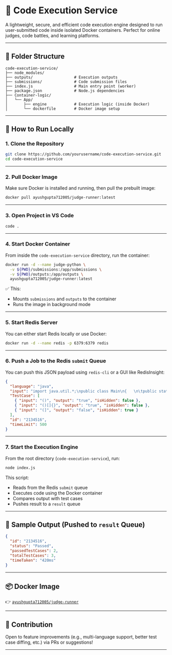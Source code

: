# 🧠 Code Execution Service

A lightweight, secure, and efficient code execution engine designed to run user-submitted code inside isolated Docker containers. Perfect for online judges, code battles, and learning platforms.

---

## 📂 Folder Structure

```
code-execution-service/
├── node_modules/
├── outputs/                  # Execution outputs
├── submissions/              # Code submission files
├── index.js                  # Main entry point (worker)
├── package.json              # Node.js dependencies
├── Container-logic/
│   └── App/
│       ├── engine            # Execution logic (inside Docker)
│       └── dockerfile        # Docker image setup
```

---

## 🚀 How to Run Locally

### 1. Clone the Repository

```bash
git clone https://github.com/yourusername/code-execution-service.git
cd code-execution-service
```

---

### 2. Pull Docker Image

Make sure Docker is installed and running, then pull the prebuilt image:

```bash
docker pull ayushgupta712005/judge-runner:latest
```

---

### 3. Open Project in VS Code

```bash
code .
```

---

### 4. Start Docker Container

From inside the `code-execution-service` directory, run the container:

```bash
docker run -d --name judge-python \
  -v ${PWD}/submissions:/app/submissions \
  -v ${PWD}/outputs:/app/outputs \
  ayushgupta712005/judge-runner:latest
```

✅ This:

* Mounts `submissions` and `outputs` to the container
* Runs the image in background mode

---

### 5. Start Redis Server

You can either start Redis locally or use Docker:

```bash
docker run -d --name redis -p 6379:6379 redis
```

---

### 6. Push a Job to the Redis `submit` Queue

You can push this JSON payload using `redis-cli` or a GUI like RedisInsight:

```json
{
  "language": "java",
  "input": "import java.util.*;\npublic class Main\n{   \n\tpublic static void main(String[] args) {\n\t\tScanner s=new Scanner(System.in);\n\t\tString str=s.nextLine();\n\t\tSystem.out.println(isValid(str));\n\t}\n\t public static boolean isValid(String s) {\n        int i = -1;\n        char[] stack = new char[s.length()];\n        for (char ch : s.toCharArray()) {\n            if (ch == '(' || ch == '{' || ch == '[')\n                stack[++i] = ch;\n            else {\n                if (i >= 0\n                    && ((stack[i] == '(' && ch == ')')\n                        || (stack[i] == '{' && ch == '}')\n                        || (stack[i] == '[' && ch == ']')))\n                    i--;\n                else\n                    return false;\n            }\n        }\n        return i == -1;\n    }\n}",
  "TestCase": [
    { "input": "()", "output": "true", "isHidden": false },
    { "input": "()[]{}", "output": "true", "isHidden": false },
    { "input": "(]", "output": "false", "isHidden": true }
  ],
  "id": "2134516",
  "timeLimit": 500
}
```

---

### 7. Start the Execution Engine

From the root directory (`code-execution-service`), run:

```bash
node index.js
```

This script:

* Reads from the Redis `submit` queue
* Executes code using the Docker container
* Compares output with test cases
* Pushes result to a `result` queue

---

## 🧪 Sample Output (Pushed to `result` Queue)

```json
{
  "id": "2134516",
  "status": "Passed",
  "passedTestCases": 2,
  "totalTestCases": 3,
  "timeTaken": "420ms"
}
```

---

## 📦 Docker Image

👉 [`ayushgupta712005/judge-runner`](https://hub.docker.com/r/ayushgupta712005/judge-runner)

---

## 🙌 Contribution

Open to feature improvements (e.g., multi-language support, better test case diffing, etc.) via PRs or suggestions!

---

